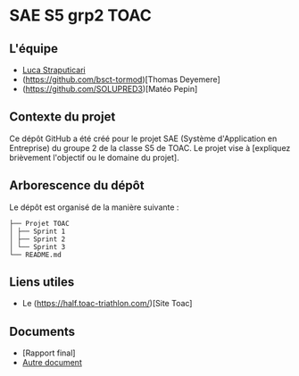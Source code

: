 # SAE S5 grp2 TOAC

## L'équipe
- [Luca Straputicari](https://github.com/lucastrap)
- (https://github.com/bsct-tormod)[Thomas Deyemere]
- (https://github.com/SOLUPRED3)[Matéo Pepin]

## Contexte du projet
Ce dépôt GitHub a été créé pour le projet SAE (Système d'Application en Entreprise) du groupe 2 de la classe S5 de TOAC. Le projet vise à [expliquez brièvement l'objectif ou le domaine du projet].

## Arborescence du dépôt
Le dépôt est organisé de la manière suivante :

```
├── Projet TOAC
│ ├── Sprint 1
│ ├── Sprint 2
│ └── Sprint 3
└── README.md
```

## Liens utiles

- Le (https://half.toac-triathlon.com/)[Site Toac] 


## Documents
- [Rapport final]
- [Autre document](docs/autre_document.pdf)
